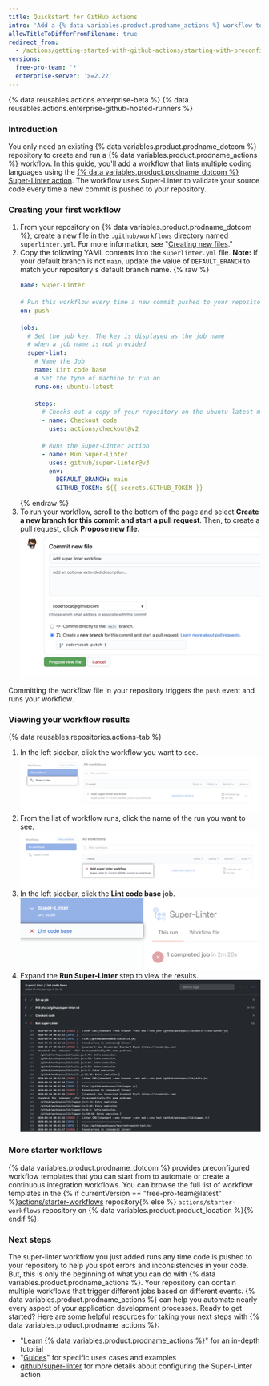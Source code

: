 ```yaml
---
title: Quickstart for GitHub Actions
intro: 'Add a {% data variables.product.prodname_actions %} workflow to an existing repository in 5 minutes or less.'
allowTitleToDifferFromFilename: true
redirect_from:
  - /actions/getting-started-with-github-actions/starting-with-preconfigured-workflow-templates
versions:
  free-pro-team: '*'
  enterprise-server: '>=2.22'
---
```


{% data reusables.actions.enterprise-beta %}
{% data reusables.actions.enterprise-github-hosted-runners %}

### Introduction

You only need an existing {% data variables.product.prodname_dotcom %} repository to create and run a {% data variables.product.prodname_actions %} workflow. In this guide, you'll add a workflow that lints multiple coding languages using the [{% data variables.product.prodname_dotcom %} Super-Linter action](https://github.com/github/super-linter). The workflow uses Super-Linter to validate your source code every time a new commit is pushed to your repository.

### Creating your first workflow

1. From your repository on {% data variables.product.prodname_dotcom %}, create a new file in the `.github/workflows` directory named `superlinter.yml`. For more information, see "[Creating new files](/github/managing-files-in-a-repository/creating-new-files)."
2. Copy the following YAML contents into the `superlinter.yml` file. **Note:** If your default branch is not `main`, update the value of `DEFAULT_BRANCH` to match your repository's default branch name.
    {% raw %}
    ```yaml
    name: Super-Linter

    # Run this workflow every time a new commit pushed to your repository
    on: push

    jobs:
      # Set the job key. The key is displayed as the job name
      # when a job name is not provided
      super-lint:
        # Name the Job
        name: Lint code base
        # Set the type of machine to run on
        runs-on: ubuntu-latest

        steps:
          # Checks out a copy of your repository on the ubuntu-latest machine
          - name: Checkout code
            uses: actions/checkout@v2

          # Runs the Super-Linter action
          - name: Run Super-Linter
            uses: github/super-linter@v3
            env:
              DEFAULT_BRANCH: main
              GITHUB_TOKEN: ${{ secrets.GITHUB_TOKEN }}
    ```
    {% endraw %}
3. To run your workflow, scroll to the bottom of the page and select **Create a new branch for this commit and start a pull request**. Then, to create a pull request, click **Propose new file**.
    ![Commit workflow file](/assets/images/commit-workflow-file.png)

Committing the workflow file in your repository triggers the `push` event and runs your workflow.

### Viewing your workflow results

{% data reusables.repositories.actions-tab %}
1. In the left sidebar, click the workflow you want to see.
  ![Workflow list in left sidebar](/assets/images/help/repository/superlinter-workflow-sidebar.png)
1. From the list of workflow runs, click the name of the run you want to see.
![Name of workflow run](/assets/images/help/repository/superlinter-run-name.png)
1. In the left sidebar, click the **Lint code base** job.
   ![Lint code base job](/assets/images/help/repository/superlinter-lint-code-base-job.png)
2. Expand the **Run Super-Linter** step to view the results.
   ![Super linter workflow results](/assets/images/help/repository/super-linter-workflow-results.png)

### More starter workflows

{% data variables.product.prodname_dotcom %} provides preconfigured workflow templates that you can start from to automate or create a continuous integration workflows. You can browse the full list of workflow templates in the {% if currentVersion == "free-pro-team@latest" %}[actions/starter-workflows](https://github.com/actions/starter-workflows) repository{% else %} `actions/starter-workflows` repository on {% data variables.product.product_location %}{% endif %}.

### Next steps

The super-linter workflow you just added runs any time code is pushed to your repository to help you spot errors and inconsistencies in your code. But, this is only the beginning of what you can do with {% data variables.product.prodname_actions %}. Your repository can contain multiple workflows that trigger different jobs based on different events. {% data variables.product.prodname_actions %} can help you automate nearly every aspect of your application development processes. Ready to get started? Here are some helpful resources for taking your next steps with {% data variables.product.prodname_actions %}:

- "[Learn {% data variables.product.prodname_actions %}](/actions/learn-github-actions)" for an in-depth tutorial
- "[Guides](/actions/guides)" for specific uses cases and examples
- [github/super-linter](https://github.com/github/super-linter) for more details about configuring the Super-Linter action
